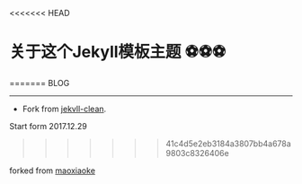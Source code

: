 <<<<<<< HEAD
# 关于这个Jekyll模板主题 ⚽⚽⚽
=======
BLOG
***

* Fork from [jekvll-clean](https://github.com/scotte/jekyll-clean).


Start form 2017.12.29
>>>>>>> 41c4d5e2eb3184a3807bb4a678a9803c8326406e

forked from [maoxiaoke](https://github.com/maoxiaoke/maoxiaoke.github.io)